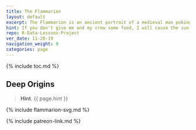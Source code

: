 ```yaml
---
title: The Flammarion
layout: default
excerpt: The Flammarion is an ancient portrait of a medieval man poking his head into the ether ...
hint: If you don't give me and my crew some food, I will cause the sun to stop shining! ~ Christopher Columbus, circa 1500 CE
repo: R-Data-Lessons-Project
ver_date: 11-20-19
navigation_weight: 9
categories: page
---
```


{% include toc.md %}

## Deep Origins

> **Hint**. {{ page.hint }}

{% include flammarion-svg.md %}

{% include patreon-link.md %}
